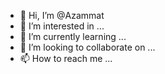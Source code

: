 - 👋 Hi, I’m @Azammat
- 👀 I’m interested in ...
- 🌱 I’m currently learning ...
- 💞️ I’m looking to collaborate on ...
- 📫 How to reach me ...

<!---
Azammat/Azammat is a ✨ special ✨ repository because its `README.md` (this file) appears on your GitHub profile.
You can click the Preview link to take a look at your changes.
--->
